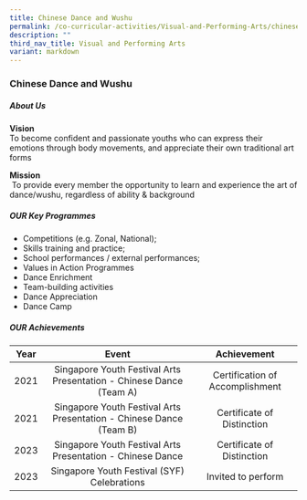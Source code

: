 ```yaml
---
title: Chinese Dance and Wushu
permalink: /co-curricular-activities/Visual-and-Performing-Arts/chinese-dance-and-wushu/
description: ""
third_nav_title: Visual and Performing Arts
variant: markdown
---
```

### Chinese Dance and Wushu
##### About Us

**Vision**&nbsp;<br>To become confident and passionate youths who can express their emotions through body movements, and appreciate their own traditional art forms

**Mission**<br>&nbsp;To provide every member the opportunity to learn and experience the art of dance/wushu, regardless of ability &amp; background

##### OUR Key Programmes

*   Competitions (e.g. Zonal, National);
*   Skills training and practice;
*   School performances / external performances;
*   Values in Action Programmes  
*   Dance Enrichment
*   Team-building activities
*   Dance Appreciation
*   Dance Camp

##### OUR Achievements

| Year | Event | Achievement |
|:---:|:---:|:---:|
| 2021 | Singapore Youth Festival Arts Presentation - Chinese Dance (Team A) | Certification of Accomplishment  |
| 2021 | Singapore Youth Festival Arts Presentation - Chinese Dance (Team B) | Certificate of Distinction |
| 2023 | Singapore Youth Festival Arts Presentation - Chinese Dance | Certificate of Distinction |
| 2023 | Singapore Youth Festival (SYF) Celebrations | Invited to perform |
